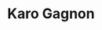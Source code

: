 ---
title: Karo Gagnon
name: Karo Gagnon
name-sort: Gagnon, Karo
totals:
- event: Hearts
  games: 14
  wins: 10
  losses: 4
  inturn-total: 139
  inturn-percent: 74
  outturn-total: 128
  outturn-percent: 75
  draw-total: 120
  draw-percent: 73
  takeout-total: 147
  takeout-percent: 76
  shots-total: 267
  shots-percent: 74
- event: Trials (Women)
  games: 9
  wins: 1
  losses: 8
  inturn-total: 58
  inturn-percent: 68
  outturn-total: 106
  outturn-percent: 75
  draw-total: 96
  draw-percent: 74
  takeout-total: 68
  takeout-percent: 71
  shots-total: 164
  shots-percent: 73
years:
- year: 2001
  event: Hearts
  team: QC
  position: Alternate
- year: 2004
  event: Hearts
  team: QC
  position: Third
  games: 14
  wins: 10
  losses: 4
  inturn-total: 139
  inturn-percent: 74
  outturn-total: 128
  outturn-percent: 75
  draw-total: 120
  draw-percent: 73
  takeout-total: 147
  takeout-percent: 76
  shots-total: 267
  shots-percent: 74
- year: 2001
  event: Trials (Women)
  team: LAR
  position: Alternate
- year: 2005
  event: Trials (Women)
  team: LAR
  position: Third
  games: 6
  wins: 0
  losses: 6
  inturn-total: 41
  inturn-percent: 71
  outturn-total: 64
  outturn-percent: 75
  draw-total: 57
  draw-percent: 80
  takeout-total: 48
  takeout-percent: 66
  shots-total: 105
  shots-percent: 74
- year: 2005
  event: Trials (Women)
  team: LAR
  position: Fourth
  games: 3
  wins: 1
  losses: 2
  inturn-total: 17
  inturn-percent: 62
  outturn-total: 42
  outturn-percent: 75
  draw-total: 39
  draw-percent: 66
  takeout-total: 20
  takeout-percent: 81
  shots-total: 59
  shots-percent: 71
- year: 2005
  team: Totals
  games: 9
  wins: 1
  losses: 8
  inturn-total: 58
  inturn-percent: 68
  outturn-total: 106
  outturn-percent: 75
  draw-total: 96
  draw-percent: 74
  takeout-total: 68
  takeout-percent: 71
  shots-total: 164
  shots-percent: 73
vs:
- Anderson, Sherry
- Arsenault, Mary-Anne
- Bakker, Glenys
- Birt, Suzanne
- Blanchard, Judy
- Bonar, Maureen
- Cameron, Nancy
- Cooke, Gerri
- Cordina, Sheri
- Cunningham, Cathy
- Delahunt, Nancy
- Dezura, Diane
- Fisher, Alana
- Fowler, Lois
- Freeman, Lisa
- Gignac, Donna
- Gogan, Jennifer
- Goss, Peg
- Gushulak, Diane
- Hanlon, Heidi
- Harrison, Meredith
- Hodson, Kim
- Hunter, Lana
- Iskiw, Beth
- Jones, Colleen
- Kelly, Kim
- Kerr, Kathy
- Kleibrink, Shannon
- Lawes, Andrea
- MacCallum, Janice
- Marchand, Stephanie
- Martin, Heather
- McInnis, Susan
- Middaugh, Sherry
- Moss, Debbie
- Mulroney, Sandra
- Nixon, Amy
- Peters, Laine
- Reed, Shellan
- Smith, Heather
- Stabel, Stacey
- Stewart, Sheri
- Wall, Kirsten
- Wheatcroft, Georgina
- Bell, Chelsey
- Betker, Jan
- Carter, Sasha
- Gatchell, Sara
- Gudereit, Marcia
- Jones, Jennifer
- Kasner, Marliese
- Keshen, Christine
- Lawton, Stefanie
- Linton, Sherry
- McCusker, Joan
- McPherson, Cheryl
- Officer, Jill
- Overton-Clapham, Cathy
- Rizzo, Jo-Ann
- Schraeder, Jeanna
- Scott, Kelly
- Simons, Renee
- Singler, Sherri
- Tuck, Kimberly
- Walsh, Heather
---